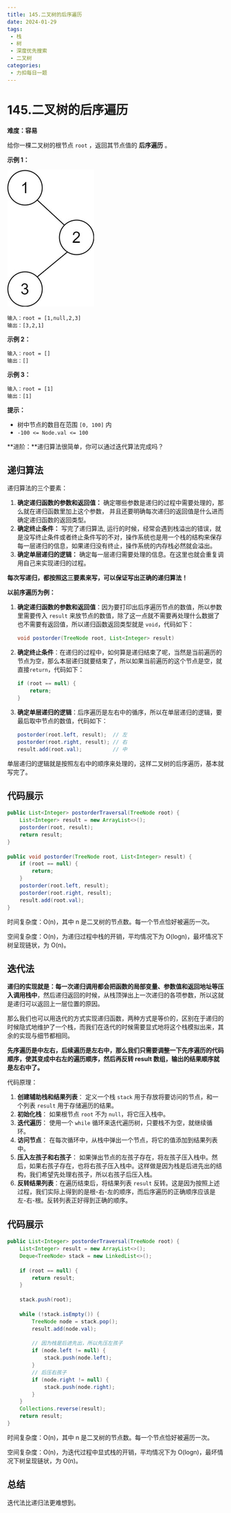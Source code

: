```yaml
---
title: 145.二叉树的后序遍历
date: 2024-01-29
tags: 
 - 栈
 - 树
 - 深度优先搜索
 - 二叉树
categories:
 - 力扣每日一题
---
```

# 145.二叉树的后序遍历

**难度：容易**

给你一棵二叉树的根节点 `root` ，返回其节点值的 **后序遍历** 。

**示例 1：**

![img](./assets/pre1.jpg)

```
输入：root = [1,null,2,3]
输出：[3,2,1]
```

**示例 2：**

```
输入：root = []
输出：[]
```

**示例 3：**

```
输入：root = [1]
输出：[1]
```

**提示：**

- 树中节点的数目在范围 `[0, 100]` 内
- `-100 <= Node.val <= 100`

**进阶：**递归算法很简单，你可以通过迭代算法完成吗？

## 递归算法

递归算法的三个要素：

1. **确定递归函数的参数和返回值：** 确定哪些参数是递归的过程中需要处理的，那么就在递归函数里加上这个参数， 并且还要明确每次递归的返回值是什么进而确定递归函数的返回类型。
2. **确定终止条件：** 写完了递归算法, 运行的时候，经常会遇到栈溢出的错误，就是没写终止条件或者终止条件写的不对，操作系统也是用一个栈的结构来保存每一层递归的信息，如果递归没有终止，操作系统的内存栈必然就会溢出。
3. **确定单层递归的逻辑：** 确定每一层递归需要处理的信息。在这里也就会重复调用自己来实现递归的过程。

**每次写递归，都按照这三要素来写，可以保证写出正确的递归算法！**

**以前序遍历为例：**

1. **确定递归函数的参数和返回值**：因为要打印出后序遍历节点的数值，所以参数里需要传入 `result` 来放节点的数值，除了这一点就不需要再处理什么数据了也不需要有返回值，所以递归函数返回类型就是 `void`，代码如下：

   ```java
   void postorder(TreeNode root, List<Integer> result)
   ```

2. **确定终止条件**：在递归的过程中，如何算是递归结束了呢，当然是当前遍历的节点为空，那么本层递归就要结束了，所以如果当前遍历的这个节点是空，就直接`return`，代码如下：

   ```java
   if (root == null) {
       return;
   }
   ```

3. **确定单层递归的逻辑**：后序遍历是左右中的循序，所以在单层递归的逻辑，要最后取中节点的数值，代码如下：

   ```java
   postorder(root.left, result);  // 左
   postorder(root.right, result); // 右
   result.add(root.val);          // 中
   ```

单层递归的逻辑就是按照左右中的顺序来处理的，这样二叉树的后序遍历，基本就写完了。

## 代码展示

```java
public List<Integer> postorderTraversal(TreeNode root) {
    List<Integer> result = new ArrayList<>();
    postorder(root, result);
    return result;
}

public void postorder(TreeNode root, List<Integer> result) {
    if (root == null) {
        return;
    }
    postorder(root.left, result);
    postorder(root.right, result);
    result.add(root.val);
}
```

时间复杂度：O(n)，其中 n 是二叉树的节点数。每一个节点恰好被遍历一次。

空间复杂度：O(n)，为递归过程中栈的开销，平均情况下为 O(logn)，最坏情况下树呈现链状，为 O(n)。

## 迭代法

**递归的实现就是：每一次递归调用都会把函数的局部变量、参数值和返回地址等压入调用栈中**，然后递归返回的时候，从栈顶弹出上一次递归的各项参数，所以这就是递归可以返回上一层位置的原因。

那么我们也可以用迭代的方式实现递归函数，两种方式是等价的，区别在于递归的时候隐式地维护了一个栈，而我们在迭代的时候需要显式地将这个栈模拟出来，其余的实现与细节都相同。

**先序遍历是中左右，后续遍历是左右中，那么我们只需要调整一下先序遍历的代码顺序，使其变成中右左的遍历顺序，然后再反转 result 数组，输出的结果顺序就是左右中了。**

代码原理：

1. **创建辅助栈和结果列表**： 定义一个栈 `stack` 用于存放将要访问的节点，和一个列表 `result` 用于存储遍历的结果。
2. **初始化栈**： 如果根节点 `root` 不为 `null`，将它压入栈中。
3. **迭代遍历**： 使用一个 `while` 循环来迭代遍历树，只要栈不为空，就继续循环。
4. **访问节点**： 在每次循环中，从栈中弹出一个节点，将它的值添加到结果列表中。
5. **压入左孩子和右孩子**： 如果弹出节点的左孩子存在，将左孩子压入栈中。然后，如果右孩子存在，也将右孩子压入栈中。这样做是因为栈是后进先出的结构，我们希望先处理右孩子，所以右孩子后压入栈。
6. **反转结果列表**：在遍历结束后，将结果列表 `result` 反转。这是因为按照上述过程，我们实际上得到的是根-右-左的顺序，而后序遍历的正确顺序应该是左-右-根。反转列表正好得到正确的顺序。

## 代码展示

```java
public List<Integer> postorderTraversal(TreeNode root) {
    List<Integer> result = new ArrayList<>();
    Deque<TreeNode> stack = new LinkedList<>();

    if (root == null) {
        return result;
    }

    stack.push(root);

    while (!stack.isEmpty()) {
        TreeNode node = stack.pop();
        result.add(node.val);

        // 因为栈是后进先出，所以先压左孩子
        if (node.left != null) {
            stack.push(node.left);
        }
        // 后压右孩子
        if (node.right != null) {
            stack.push(node.right);
        }
    }
    Collections.reverse(result);
    return result;
}
```

时间复杂度：O(n)，其中 n 是二叉树的节点数。每一个节点恰好被遍历一次。

空间复杂度：O(n)，为迭代过程中显式栈的开销，平均情况下为 O(logn)，最坏情况下树呈现链状，为 O(n)。

## 总结

迭代法比递归法更难想到。
